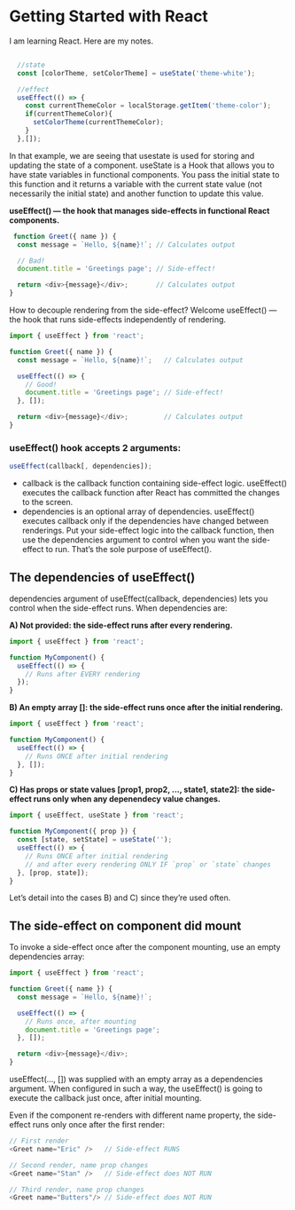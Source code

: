 # Getting Started with React

I am learning React. Here are my notes.

```javascript

  //state
  const [colorTheme, setColorTheme] = useState('theme-white');

  //effect
  useEffect(() => {
    const currentThemeColor = localStorage.getItem('theme-color');
    if(currentThemeColor){
      setColorTheme(currentThemeColor);
    }
  },[]);

```
In that example, we are seeing that usestate is used for storing and updating the state of a component.
useState is a Hook that allows you to have state variables in functional components. You pass the initial state to this function and it returns a variable with the current state value (not necessarily the initial state) and another function to update this value.

 **useEffect() — the hook that manages side-effects in functional React components.**
```javascript
 function Greet({ name }) {
  const message = `Hello, ${name}!`; // Calculates output

  // Bad!
  document.title = 'Greetings page'; // Side-effect!

  return <div>{message}</div>;       // Calculates output
}
```
How to decouple rendering from the side-effect? Welcome useEffect() — the hook that runs side-effects independently of rendering.
```javascript
import { useEffect } from 'react';

function Greet({ name }) {
  const message = `Hello, ${name}!`;   // Calculates output

  useEffect(() => {
    // Good!
    document.title = 'Greetings page'; // Side-effect!
  }, []);

  return <div>{message}</div>;         // Calculates output
}
```
### useEffect() hook accepts 2 arguments:
```javascript
useEffect(callback[, dependencies]);
```
- callback is the callback function containing side-effect logic. useEffect() executes the callback function after React has committed the changes to the screen.
- dependencies is an optional array of dependencies. useEffect() executes callback only if the dependencies have changed between renderings.
Put your side-effect logic into the callback function, then use the dependencies argument to control when you want the side-effect to run. That’s the sole purpose of useEffect().

## The dependencies of useEffect()
dependencies argument of useEffect(callback, dependencies) lets you control when the side-effect runs. When dependencies are:

**A) Not provided: the side-effect runs after every rendering.**
```javascript
import { useEffect } from 'react';

function MyComponent() {
  useEffect(() => {
    // Runs after EVERY rendering
  });  
}
```
**B) An empty array []: the side-effect runs once after the initial rendering.**
```javascript
import { useEffect } from 'react';

function MyComponent() {
  useEffect(() => {
    // Runs ONCE after initial rendering
  }, []);
}
```
**C) Has props or state values [prop1, prop2, ..., state1, state2]: the side-effect runs only when any depenendecy value changes.**
```javascript
import { useEffect, useState } from 'react';

function MyComponent({ prop }) {
  const [state, setState] = useState('');
  useEffect(() => {
    // Runs ONCE after initial rendering
    // and after every rendering ONLY IF `prop` or `state` changes
  }, [prop, state]);
}
```
Let’s detail into the cases B) and C) since they’re used often.

## The side-effect on component did mount
To invoke a side-effect once after the component mounting, use an empty dependencies array:
```javascript
import { useEffect } from 'react';

function Greet({ name }) {
  const message = `Hello, ${name}!`;

  useEffect(() => {
    // Runs once, after mounting
    document.title = 'Greetings page';
  }, []);

  return <div>{message}</div>;
}
```
useEffect(..., []) was supplied with an empty array as a dependencies argument. When configured in such a way, the useEffect() is going to execute the callback just once, after initial mounting.

Even if the component re-renders with different name property, the side-effect runs only once after the first render:
```javascript
// First render
<Greet name="Eric" />   // Side-effect RUNS

// Second render, name prop changes
<Greet name="Stan" />   // Side-effect does NOT RUN

// Third render, name prop changes
<Greet name="Butters"/> // Side-effect does NOT RUN
```
